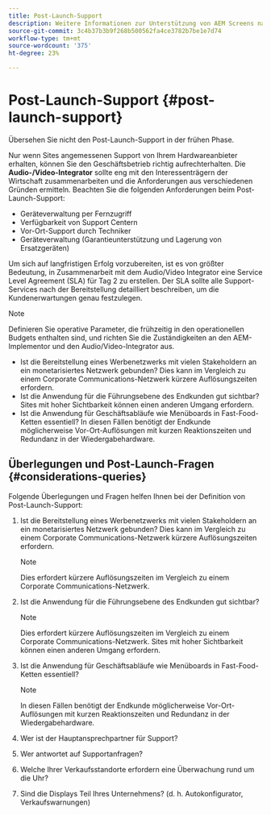 ```yaml
---
title: Post-Launch-Support
description: Weitere Informationen zur Unterstützung von AEM Screens nach dem Start finden Sie im Best Practices-Handbuch.
source-git-commit: 3c4b37b3b9f268b500562fa4ce3782b7be1e7d74
workflow-type: tm+mt
source-wordcount: '375'
ht-degree: 23%

---
```



# Post-Launch-Support {#post-launch-support}


Übersehen Sie nicht den Post-Launch-Support in der frühen Phase.

Nur wenn Sites angemessenen Support von Ihrem Hardwareanbieter erhalten, können Sie den Geschäftsbetrieb richtig aufrechterhalten. Die **Audio-/Video-Integrator** sollte eng mit den Interessenträgern der Wirtschaft zusammenarbeiten und die Anforderungen aus verschiedenen Gründen ermitteln.
Beachten Sie die folgenden Anforderungen beim Post-Launch-Support:

* Geräteverwaltung per Fernzugriff
* Verfügbarkeit von Support Centern
* Vor-Ort-Support durch Techniker
* Geräteverwaltung (Garantieunterstützung und Lagerung von Ersatzgeräten)

Um sich auf langfristigen Erfolg vorzubereiten, ist es von größter Bedeutung, in Zusammenarbeit mit dem Audio/Video Integrator eine Service Level Agreement (SLA) für Tag 2 zu erstellen. Der SLA sollte alle Support-Services nach der Bereitstellung detailliert beschreiben, um die Kundenerwartungen genau festzulegen.

>[!NOTE]
>
>Definieren Sie operative Parameter, die frühzeitig in den operationellen Budgets enthalten sind, und richten Sie die Zuständigkeiten an den AEM-Implementor und den Audio/Video-Integrator aus.
>
>* Ist die Bereitstellung eines Werbenetzwerks mit vielen Stakeholdern an ein monetarisiertes Netzwerk gebunden? Dies kann im Vergleich zu einem Corporate Communications-Netzwerk kürzere Auflösungszeiten erfordern.
>* Ist die Anwendung für die Führungsebene des Endkunden gut sichtbar? Sites mit hoher Sichtbarkeit können einen anderen Umgang erfordern.
>* Ist die Anwendung für Geschäftsabläufe wie Menüboards in Fast-Food-Ketten essentiell? In diesen Fällen benötigt der Endkunde möglicherweise Vor-Ort-Auflösungen mit kurzen Reaktionszeiten und Redundanz in der Wiedergabehardware.

## Überlegungen und Post-Launch-Fragen {#considerations-queries}

Folgende Überlegungen und Fragen helfen Ihnen bei der Definition von Post-Launch-Support:

1. Ist die Bereitstellung eines Werbenetzwerks mit vielen Stakeholdern an ein monetarisiertes Netzwerk gebunden? Dies kann im Vergleich zu einem Corporate Communications-Netzwerk kürzere Auflösungszeiten erfordern.
 
   >[!NOTE]
   >
   > Dies erfordert kürzere Auflösungszeiten im Vergleich zu einem Corporate Communications-Netzwerk.

1. Ist die Anwendung für die Führungsebene des Endkunden gut sichtbar?

   >[!NOTE]
   >
   > Dies erfordert kürzere Auflösungszeiten im Vergleich zu einem Corporate Communications-Netzwerk. Sites mit hoher Sichtbarkeit können einen anderen Umgang erfordern.

1. Ist die Anwendung für Geschäftsabläufe wie Menüboards in Fast-Food-Ketten essentiell?

   >[!NOTE]
   >
   > In diesen Fällen benötigt der Endkunde möglicherweise Vor-Ort-Auflösungen mit kurzen Reaktionszeiten und Redundanz in der Wiedergabehardware.

1. Wer ist der Hauptansprechpartner für Support?

1. Wer antwortet auf Supportanfragen?

1. Welche Ihrer Verkaufsstandorte erfordern eine Überwachung rund um die Uhr?

1. Sind die Displays Teil Ihres Unternehmens? (d. h. Autokonfigurator, Verkaufswarnungen)
